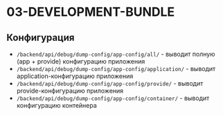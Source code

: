 03-DEVELOPMENT-BUNDLE
=====================

Конфигурация
------------
- `/backend/api/debug/dump-config/app-config/all/` - выводит полную (app + provide) конфигурацию приложения
- `/backend/api/debug/dump-config/app-config/application/` - выводит application-конфигурацию приложения
- `/backend/api/debug/dump-config/app-config/provide/` - выводит provide-конфигурацию приложения
- `/backend/api/debug/dump-config/app-config/container/` - выводит конфигурацию контейнера